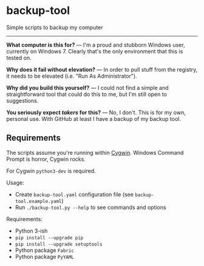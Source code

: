 # backup-tool
Simple scripts to backup my computer

<hr/>

**What computer is this for?** &mdash; I'm a proud and stubborn Windows user, currently on Windows 7. Clearly that's the
 only environment that this is tested on.

**Why does it fail without elevation?** &mdash; In order to pull stuff from the registry, it needs to be elevated (i.e.
 "Run As Administrator").

**Why did you build this yourself?** &mdash; I could not find a simple and straightforward tool that could do this to
 me, but I'm still open to suggestions.

**You seriously expect *takers* for this?** &mdash; No, I don't. This is for my own, personal use. With GitHub at least
 I have a backup of my backup tool.
 
## Requirements

The scripts assume you're running within [Cygwin](https://cygwin.com/). Windows Command Prompt is horror, Cygwin rocks.

For Cygwin `python3-dev` is required.

Usage:

- Create `backup-tool.yaml` configuration file (see `backup-tool.example.yaml`)
- Run `./backup-tool.py --help` to see commands and options

Requirements:

- Python 3-ish
- `pip install --upgrade pip`
- `pip install --upgrade setuptools`
- Python package `Fabric`
- Python package `PyYAML`
